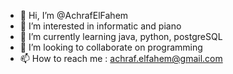 - 👋 Hi, I’m @AchrafElFahem
- 👀 I’m interested in informatic and piano
- 🌱 I’m currently learning java, python, postgreSQL
- 💞️ I’m looking to collaborate on programming
- 📫 How to reach me : achraf.elfahem@gmail.com

<!---
AchrafElFahem/AchrafElFahem is a ✨ special ✨ repository because its `README.md` (this file) appears on your GitHub profile.
You can click the Preview link to take a look at your changes.
--->
